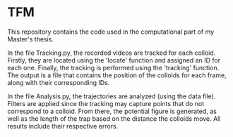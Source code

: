 # TFM

This repository contains the code used in the computational part of my Master's thesis.

In the file Tracking.py, the recorded videos are tracked for each colloid. Firstly, they are located using the 'locate' function and assigned an ID for each one. Finally, the tracking is performed using the 'tracking' function. The output is a file that contains the position of the colloids for each frame, along with their corresponding IDs.

In the file Analysis.py, the trajectories are analyzed (using the data file). Filters are applied since the tracking may capture points that do not correspond to a colloid. From there, the potential figure is generated, as well as the length of the trap based on the distance the colloids move. All results include their respective errors.
